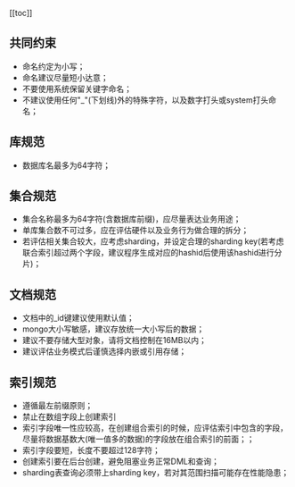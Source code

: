 

[[toc]]



## 共同约束


- 命名约定为小写；
- 命名建议尽量短小达意；
- 不要使用系统保留关键字命名；
- 不建议使用任何"_"(下划线)外的特殊字符，以及数字打头或system打头命名；




## 库规范


- 数据库名最多为64字符；




## 集合规范


- 集合名称最多为64字符(含数据库前缀)，应尽量表达业务用途；
- 单库集合数不可过多，应在评估硬件以及业务行为做合理的拆分；
- 若评估相关集合较大，应考虑sharding，并设定合理的sharding key(若考虑联合索引超过两个字段，建议程序生成对应的hashid后使用该hashid进行分片)；




## 文档规范


- 文档中的_id键建议使用默认值；
- mongo大小写敏感，建议存放统一大小写后的数据；
- 建议不要存储大型对象，请将文档控制在16MB以内；
- 建议评估业务模式后谨慎选择内嵌或引用存储；




## 索引规范


- 遵循最左前缀原则；
- 禁止在数组字段上创建索引
- 索引字段唯一性应较高，在创建组合索引的时候，应评估索引中包含的字段，尽量将数据基数大(唯一值多的数据)的字段放在组合索引的前面；； 
- 索引字段要短，长度不要超过128字符；
- 创建索引要在后台创建，避免阻塞业务正常DML和查询；
- sharding表查询必须带上sharding key，若对其范围扫描可能存在性能隐患；


